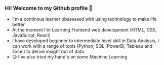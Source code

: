 ### Hi! Welcome to my Github profile 👋
- I'm a continous learner obssessed with using technology to make life better
- At the moment I'm Learning Frontend web development (HTML, CSS, JavaScript, React)
- I have developed beginner to intermediate level skill in Data Analysis, I can work with a range of tools (Python, SQL, PowerBi, Tableau and Excel) to derive insight out of data.
- 😉 I've also tried my hand's on some Machine Learning
 

